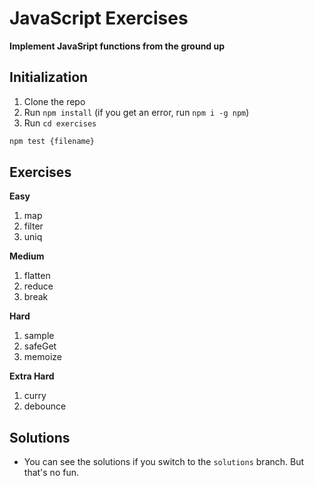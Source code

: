 # JavaScript Exercises

**Implement JavaSript functions from the ground up**

## Initialization

1. Clone the repo
2. Run `npm install` (if you get an error, run `npm i -g npm`)
3. Run `cd exercises`

```bash
npm test {filename}
```

## Exercises

**Easy**

1. map
2. filter
3. uniq

**Medium**

1. flatten
2. reduce
3. break

**Hard**

1. sample
2. safeGet
3. memoize

**Extra Hard**

1. curry
2. debounce

## Solutions

- You can see the solutions if you switch to the `solutions` branch. But that's no fun.